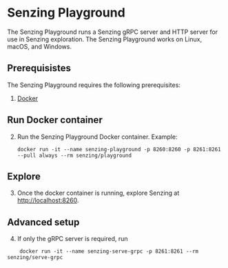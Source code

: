 # Senzing Playground

The Senzing Playground runs a Senzing gRPC server and HTTP server for use in Senzing exploration.
The Senzing Playground works on Linux, macOS, and Windows.

## Prerequisistes

The Senzing Playground requires the following prerequisites:

1. [Docker]

## Run Docker container

2. Run the Senzing Playground Docker container.
   Example:

    ```console
    docker run -it --name senzing-playground -p 8260:8260 -p 8261:8261 --pull always --rm senzing/playground

    ```

## Explore

3. Once the docker container is running, explore Senzing at [http://localhost:8260].

## Advanced setup

4. If only the gRPC server is required, run

```console
    docker run -it --name senzing-serve-grpc -p 8261:8261 --rm senzing/serve-grpc

```

[Docker]: https://github.com/senzing-garage/knowledge-base/blob/main/WHATIS/docker.md
[http://localhost:8260]: http://localhost:8260
